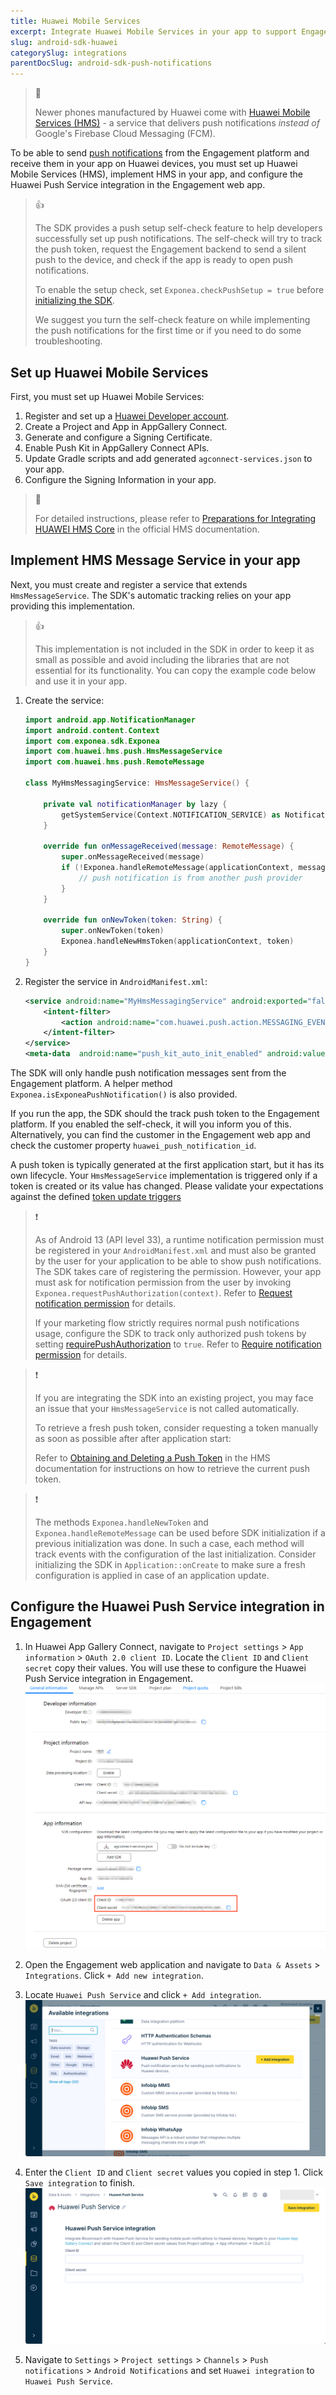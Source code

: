 ```yaml
---
title: Huawei Mobile Services
excerpt: Integrate Huawei Mobile Services in your app to support Engagement push notifications on Huawei devices
slug: android-sdk-huawei
categorySlug: integrations
parentDocSlug: android-sdk-push-notifications
---
```


> 📘
>
> Newer phones manufactured by Huawei come with [Huawei Mobile Services (HMS)](https://developer.huawei.com/consumer/en/hms/) - a service that delivers push notifications _instead of_ Google's Firebase Cloud Messaging (FCM).

To be able to send [push notifications](https://documentation.bloomreach.com/engagement/docs/android-push-notifications) from the Engagement platform and receive them in your app on Huawei devices, you must set up Huawei Mobile Services (HMS), implement HMS in your app, and configure the Huawei Push Service integration in the Engagement web app.

> 👍
>
> The SDK provides a push setup self-check feature to help developers successfully set up push notifications. The self-check will try to track the push token, request the Engagement backend to send a silent push to the device, and check if the app is ready to open push notifications.
>
> To enable the setup check, set `Exponea.checkPushSetup = true` before [initializing the SDK](https://documentation.bloomreach.com/engagement/docs/android-sdk-setup#initialize-the-sdk).
>
> We suggest you turn the self-check feature on while implementing the push notifications for the first time or if you need to do some troubleshooting.

## Set up Huawei Mobile Services

First, you must set up Huawei Mobile Services:

1. Register and set up a [Huawei Developer account](https://developer.huawei.com/consumer/en/console).
2. Create a Project and App in AppGallery Connect.
3. Generate and configure a Signing Certificate.
4. Enable Push Kit in AppGallery Connect APIs.
5. Update Gradle scripts and add generated `agconnect-services.json` to your app.
6. Configure the Signing Information in your app.

> 📘
>
> For detailed instructions, please refer to [Preparations for Integrating HUAWEI HMS Core](https://developer.huawei.com/consumer/en/codelab/HMSPreparation/index.html#0) in the official HMS documentation.

## Implement HMS Message Service in your app

Next, you must create and register a service that extends `HmsMessageService`. The SDK's automatic tracking relies on your app providing this implementation.

> 👍
>
>  This implementation is not included in the SDK in order to keep it as small as possible and avoid including the libraries that are not essential for its functionality. You can copy the example code below and use it in your app.

1. Create the service:
    ``` kotlin
    import android.app.NotificationManager  
    import android.content.Context  
    import com.exponea.sdk.Exponea  
    import com.huawei.hms.push.HmsMessageService  
    import com.huawei.hms.push.RemoteMessage

    class MyHmsMessagingService: HmsMessageService() {

        private val notificationManager by lazy {
            getSystemService(Context.NOTIFICATION_SERVICE) as NotificationManager
        }

        override fun onMessageReceived(message: RemoteMessage) {
            super.onMessageReceived(message)
            if (!Exponea.handleRemoteMessage(applicationContext, message.dataOfMap, notificationManager)) {
                // push notification is from another push provider
            }
        }

        override fun onNewToken(token: String) {
            super.onNewToken(token)
            Exponea.handleNewHmsToken(applicationContext, token)
        }
    }
    ```

2. Register the service in `AndroidManifest.xml`:
    ```xml
    <service android:name="MyHmsMessagingService" android:exported="false">  
        <intent-filter> 
            <action android:name="com.huawei.push.action.MESSAGING_EVENT"/>  
        </intent-filter>
    </service>  
    <meta-data  android:name="push_kit_auto_init_enabled" android:value="true"/>
    ```

The SDK will only handle push notification messages sent from the Engagement platform. A helper method `Exponea.isExponeaPushNotification()` is also provided.

If you run the app, the SDK should the track push token to the Engagement platform. If you enabled the self-check, it will you inform you of this. Alternatively, you can find the customer in the Engagement web app and check the customer property `huawei_push_notification_id`.

A push token is typically generated at the first application start, but it has its own lifecycle. Your `HmsMessageService` implementation is triggered only if a token is created or its value has changed. Please validate your expectations against the defined [token update triggers](https://developer.huawei.com/consumer/en/doc/HMSCore-Guides/android-client-dev-0000001050042041#section487774626)

> ❗️
>
> As of Android 13 (API level 33), a runtime notification permission must be registered in your `AndroidManifest.xml` and must also be granted by the user for your application to be able to show push notifications. The SDK takes care of registering the permission. However, your app must ask for notification permission from the user by invoking `Exponea.requestPushAuthorization(context)`. Refer to [Request notification permission](https://documentation.bloomreach.com/engagement/docs/android-sdk-push-notifications#request-notification-permission) for details.
>
> If your marketing flow strictly requires normal push notifications usage, configure the SDK to track only authorized push tokens by setting [requirePushAuthorization](https://documentation.bloomreach.com/engagement/docs/android-sdk-configuration) to `true`. Refer to [Require notification permission](https://documentation.bloomreach.com/engagement/docs/android-sdk-push-notifications#require-notification-permission) for details.

> ❗️
>
> If you are integrating the SDK into an existing project, you may face an issue that your `HmsMessageService` is not called automatically.
>
> To retrieve a fresh push token, consider requesting a token manually as soon as possible after after application start:
>
> Refer to [Obtaining and Deleting a Push Token](https://developer.huawei.com/consumer/en/doc/development/HMSCore-Guides/android-client-dev-0000001050042041) in the HMS documentation for instructions on how to retrieve the current push token.

> ❗️
>
> The methods `Exponea.handleNewToken` and `Exponea.handleRemoteMessage` can be used before SDK initialization if a previous initialization was done. In such a case, each method will track events with the configuration of the last initialization. Consider initializing the SDK in `Application::onCreate` to make sure a fresh configuration is applied in case of an application update.

## Configure the Huawei Push Service integration in Engagement

1. In Huawei App Gallery Connect, navigate to `Project settings` > `App information` > `OAuth 2.0 client ID`. Locate the `Client ID` and `Client secret` copy their values. You will use these to configure the Huawei Push Service integration in Engagement.
   ![HMS - Client ID and Client secret](https://raw.githubusercontent.com/exponea/exponea-android-sdk/main/Documentation/images/huawei1.png)

2. Open the Engagement web application and navigate to `Data & Assets` > `Integrations`. Click `+ Add new integration`.

3. Locate `Huawei Push Service` and click `+ Add integration`.  
   ![Engagement Integrations - Select Firebase Cloud Messaging integration](https://raw.githubusercontent.com/exponea/exponea-android-sdk/main/Documentation/images/huawei2.png)

4. Enter the `Client ID` and `Client secret` values you copied in step 1. Click `Save integration` to finish.  
   ![Engagement Integrations - Configure Firebase Cloud Messaging integration](https://raw.githubusercontent.com/exponea/exponea-android-sdk/main/Documentation/images/huawei3.png)

5. Navigate to `Settings` > `Project settings` > `Channels` > `Push notifications` > `Android Notifications` and set `Huawei integration` to `Huawei Push Service`.  
